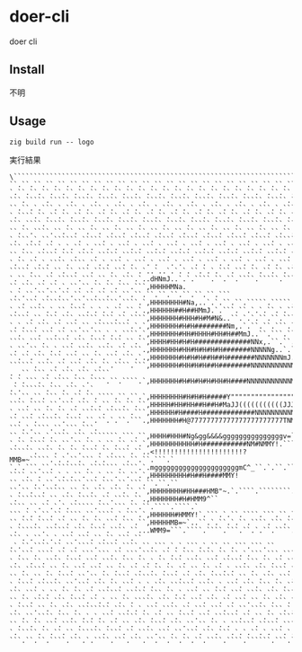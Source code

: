 # doer-cli
doer cli
## Install
不明
## Usage
```
zig build run -- logo
```
実行結果
```
\````````````````````````````````````````````````````````````````````````````````````````````````````
``.``.``.``.``.``.``.``.``.``.``.``.``.``.``.``.``.``.``.``.``.``.``.``.``.``.``.``.``.``.``.``.``.`
`.``.``.``.``.``.``.``.``.``.``.``.``.``.``.``.``.``.``.``.``.``.``.``.``.``.``.``.``.``.``.``.``.``
```.`````.`````.`````.`````.`````.`````.`````.`````.`````.`````.`````.`````.`````.`````.`````.``````
``.``.`.```.`.```.`.```.`.```.`.```.`.```.`.```.`.```.`.```.`.```.`.```.`.```.`.```.`.```.`.```.`.`.
`.````.``.``.``.``.``.``.``.``.``.``.``.``.``.``.``.``.``.``.``.``.``.``.``.``.``.``.``.``.``.``.```
```.````.`````.`````.`````.`````.`````.`````.`````.`````.`````.`````.`````.`````.`````.`````.`````.`
``.``.````.``.``.``.``.``.``.``.``.``.``.``.``.``.``.``.``.``.``.``.``.``.``.``.``.``.``.``.``.``.``
`.```.`.``.``````.`````.`````.`````.`````.`````.`````.`````.`````.`````.`````.`````.`````.`````.````
```.````.``.`.`.``.`.```.`.```.`.```.`.```.`.```.`.```.`.```.`.```.`.```.`.```.`.```.`.```.`.```.``.
``.```.`````.```.````.`````.`````.`````.`````.`````.`````.`````.`````.`````.`````.`````.`````.```.``
`.``.``.`.````.````.``.`.```.`.```.`.```.`.```.`.```.`.```.`.```.`.```.`.```.`.```.`.```.`.```.```.`
`````.````.``.``.```.````.```.``.`..`..`.`.`.``.`.`.```.```.``.``.``.``.``.``.``.``.``.``.``.``.````
`.``.```.``.`````.```.``.``.```.`..dHNmJ..`.`.````.``.``.````.`````.`````.`````.`````.`````.````.``.
``.```.``.``.`.``.``.``.``.```.```,HHHHHMNa. `.`.``.``.``.``.``.``.``.``.``.``.``.``.``.``.``.``.```
```.```.```````.``.````````.````.`,HHHHHHHH#Na,..`.`.``.``.`````.`````.`````.`````.`````.````.```.``
`.``.````.`.``.````.`.`.`.``.``.`.,HHHHHH##H##HMmJ.`.```.``.`.`.``.`.``.`.```.`.```.`.```.``.``.``.`
`````.``.```.```.`````.```.``.````,HHHHHHH#HHH#H#M#N&..``.`.`.``.``.``````.`````.`````.```.`````.```
`.`.``.```.``.```.``.`````````.`.`,HHHHHHH#H#H########Nm,.`.``.``.```.`.```.`.```.`.```.```.`.```.``
``.````.```.``.``.``.``.`.`.````.`,HHHHHHH#HH#HHHH#HH#H##MmJ..``.```.```.```.``.``.``.``.`````.```.`
````.```.``````.```.````.```.``.``,HHHH#HH#H#H##############NNx,.``.``.``.````.`````.````.`.```.````
`.``.``.``.`.```.````.````.``.```.,HHHHHHH#HH#H#H#H#H#######NNNNNg..`.`.``.`.``.`.````.```.``.``.`.`
``.``.```.```.```.``.``.```.```.`.,HHHHHHH#H#H#H##H##H#######NNNNNNNmJ.`.``.``.``.`.``.``.````.````.
``````.````.``.```.```.``.````.```,HHHHHHH#HH#H#H##H########NNNNNNNNNNNN&, . .`` ```.``.```.```.````
`.`.```.``.````.```.````.``.````.`,HHHHHHH#H#H#H#H#HH#H####NNNNNNNNNNNMNNMNm,. .`.``````.```.```.`.`
``.``.``.```.``.``.``.````.``.``.`,HHHHHHHH#H#H#H#####Y"""""""""""""""""""""""!``.`.`.```.```.```.``
````.````.``.```.```.`.``.``.``.``,HHHHH#HH#HH##H##H#MaJJ(((((((((((JJJJJJJJJ,~``.````.```.``.``.```
`.```.``.``.``.``.`````.``````.```,HHHHHH#H####H#############NNNNNNNNNNNNMM9!.``.```.``.``.```.```.`
``.```.``````.````.``.``.`.``.```.,HHHHHHH#H@77777777777777777777777TNM#=~``` ```.`.````.``.```.```.
``.``.``.`.````.```.```````.```.``,HHHH#HHH#Ng&gg&&&&gggggggggggggggv=```..`.``.``.``.``````.```.```
`.``.````.``.``.``.``.`.``.``.``.`,HHHHHHHHHHH#H###########NM#NMMY!.``````````.``````.`.`.```.```.``
``````.````.``.``.````.``.````.``..<!!!!!!!!!!!!!!!!!!!!!!?MMB=~`````.`.`.``.```.`.`````.``.``.```.`
`.`.```.``.````````.```````.````.`.mgggggggggggggggggggggmC^_``.`.``.```.``.```.```.`.````.````.```.
````.``.```.`.`.``.``.`.``.``.``.`,HHHHHHHHH#H##H####MMY! ``.```.`.``.``````.```.```.``.```.``.``.``
``.``.``.`````.``.``.```.```.``.``,HHHHHHHH#HH###HMB"~.`.````.````````..`.```.```.````.``.``.```.```
`.```````.``.```.`````.``.````.``.,HHHHHHH#H#HMM9^`` ````.``.``.`.`.``````.```.```.``.``.````.````.`
```.`.`.``.``.````.``.````.`.```.`,HHHHHH#HMMY!`.```.`.``.````.```.``.``.``.``.``.``.`````.```.``.``
``.```.````.``.``.``.``.```.```.``,HHHHHMB=~`..``.`.``.`.``.````.```.``.````.``.```.``.``.``.``.```.
`.``````.``````.```.````.````.``...WMM9=```.````.````.```.``.`.``.````.``.``````.``````.```.````.```
```.`.``.`.`.```.```.``.``.```.`` .`.``.````.``.``.````.`````.````.``.```.`.`.```.`.``.``.```.```.``
``.```.````.``.``.```.```.``.```.````.``.`.```.````.``.``.`.```.```.```.````.``.````.```.```.``.``.`
`.```.``.````.````.```.````.```.``.`.``.```.````.```.`````.```.``.``.```.`````.``.```.````.```.`````
```.`````.``.``.```.```.``.``.``.``.``.``.``.``.``.``.`.````.```.````.```.`.````.``.``.``.``.```.``.
``.``.``.``.````.``.``.``.````.``````.````.``.```.``````.``.``.```.```.```.`.``.````.``.```.```.``.`
`.````.``````.``.```.```.``.```.`.`.```.``````.````.`.```.```.```.``.``.`````.```.``````.````.```.``
```.```.`.``.``.``.``.``````.`````.```.``.`.```.``.```.```.````.```.````.`.```.``.`.`.```.``.``.````
``.``.````.```.````.``.`.``.``.`````.```.```.```.```.``.```.``.``.```.```.``.```.`````.```.```.``.``
`.````.``.``.```.````````.```.`.`.```.````.``.```.```.``.``.````.```.`.````.```.```.```.```.````.``.
```.``.````.```.``.`.`.```.`````.``.``.``.````.```.``````.``.``.``.````.``.``.```.``.``.``.``.````.`
``.``.``.```.````.```.``.``.``.```.````.```.``.``.``.`.``````.`````.````.`````.```.``.``.````.`.````
`.`````.``.``.``.``````.````.``.````.```.``.```.```.```.`.`.``.`.```.`.``.`.```.`````````.``.```.``.
```.``.``.````.```.`.````.```.```.``.``.``.``.``.````.````.``````.```.``````.```.`.`.`.```.`````.```
```